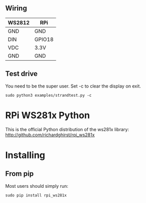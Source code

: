 ## Wiring


WS2812  |  RPi
|-------|-------|
GND     |  GND
DIN     |  GPIO18
VDC     |  3.3V
GND     |  GND


## Test drive

You need to be the super user. Set -c to clear the display on exit.

```
sudo python3 examples/strandtest.py -c
```

# RPi WS281x Python

This is the official Python distribution of the ws281x library: http://github.com/richardghirst/rpi_ws281x

# Installing

## From pip

Most users should simply run:

```
sudo pip install rpi_ws281x
```
